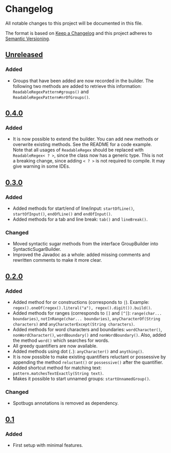 # Changelog
All notable changes to this project will be documented in this file.

The format is based on [Keep a Changelog](https://keepachangelog.com/en/1.0.0/) and this project adheres to [Semantic Versioning](https://semver.org/spec/v2.0.0.html).

## [Unreleased]
### Added
- Groups that have been added are now recorded in the builder. The following two methods are added to retrieve this information:
  `ReadableRegexPattern#groups()` and `ReadableRegexPattern#nrOfGroups()`.

## [0.4.0]
### Added
- It is now possible to extend the builder. You can add new methods or overwrite existing methods. See the README for a code example.<br/>
  Note that all usages of `ReadableRegex` should be replaced with `ReadableRegex< ? >`, since the class now has a generic type.
  This is not a breaking change, since adding `< ? >` is not required to compile. It may give warning in some IDEs.

## [0.3.0]
### Added
- Added methods for start/end of line/input: `startOfLine()`, `startOfInput()`, `endOfLine()` and `endOfInput()`.
- Added methods for a tab and line break: `tab()` and `lineBreak()`.

### Changed
- Moved syntactic sugar methods from the interface GroupBuilder into SyntacticSugarBuilder.
- Improved the Javadoc as a whole: added missing comments and rewritten comments to make it more clear.

## [0.2.0]
### Added
- Added method for or constructions (corresponds to `|`). Example: `regex().oneOf(regex().literal("a"), regex().digit()).build()`.
- Added methods for ranges (corresponds to `[]` and `[^]`): `range(char... boundaries)`, `notInRange(char... boundaries)`,
  `anyCharacterOf(String characters)` and `anyCharacterExcept(String characters)`.
- Added methods for word characters and boundaries: `wordCharacter()`, `nonWordCharacter()`, `wordBoundary()` and `nonWordBoundary()`.
  Also, added the method `word()` which searches for words.
- All greedy quantifiers are now available.
- Added methods using dot (`.`): `anyCharacter()` and `anything()`.
- It is now possible to make existing quantifiers reluctant or possessive by appending the method `reluctant()` or `possessive()`
  after the quantifier.
- Added shortcut method for matching text: `pattern.matchesTextExactly(String text)`.
- Makes it possible to start unnamed groups: `startUnnamedGroup()`.

### Changed
- Spotbugs annotations is removed as dependency.

## [0.1]
### Added
- First setup with minimal features.

[Unreleased]: https://github.com/ricoapon/readable-regex/compare/v0.4.0...HEAD
[0.4.0]: https://github.com/ricoapon/readable-regex/releases/tag/v0.4.0
[0.3.0]: https://github.com/ricoapon/readable-regex/releases/tag/v0.3.0
[0.2.0]: https://github.com/ricoapon/readable-regex/releases/tag/v0.2.0
[0.1]: https://github.com/ricoapon/readable-regex/releases/tag/v0.1

